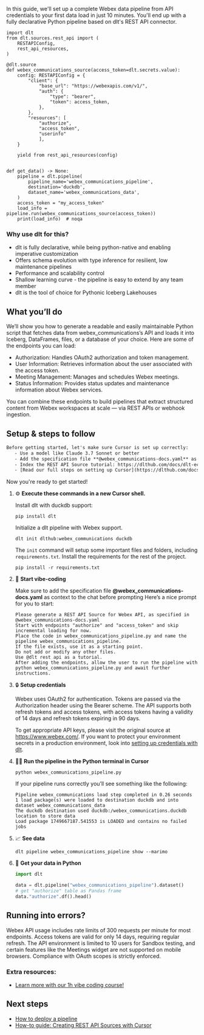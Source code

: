 In this guide, we'll set up a complete Webex data pipeline from API credentials to your first data load in just 10 minutes. You'll end up with a fully declarative Python pipeline based on dlt's REST API connector.

```python-outcome
import dlt
from dlt.sources.rest_api import (
    RESTAPIConfig,
    rest_api_resources,
)

@dlt.source
def webex_communications_source(access_token=dlt.secrets.value):
    config: RESTAPIConfig = {
        "client": {
            "base_url": "https://webexapis.com/v1/",
            "auth": {
                "type": "bearer",
                "token": access_token,
            },
        },
        "resources": [
            "authorize",
            "access_token",
            "userinfo"
            ],
    }

    yield from rest_api_resources(config)


def get_data() -> None:
    pipeline = dlt.pipeline(
        pipeline_name='webex_communications_pipeline',
        destination='duckdb',
        dataset_name='webex_communications_data', 
    )
    access_token = "my_access_token"
    load_info = pipeline.run(webex_communications_source(access_token))
    print(load_info)  # noqa
```

### Why use dlt for this?

- dlt is fully declarative, while being python-native and enabling imperative customization
- Offers schema evolution with type inference for resilient, low maintenance pipelines
- Performance and scalability control
- Shallow learning curve - the pipeline is easy to extend by any team member
- dlt is the tool of choice for Pythonic Iceberg Lakehouses

## What you’ll do

We’ll show you how to generate a readable and easily maintainable Python script that fetches data from webex_communications’s API and loads it into Iceberg, DataFrames, files, or a database of your choice. Here are some of the endpoints you can load:

- Authorization: Handles OAuth2 authorization and token management.
- User Information: Retrieves information about the user associated with the access token.
- Meeting Management: Manages and schedules Webex meetings.
- Status Information: Provides status updates and maintenance information about Webex services.

You can combine these endpoints to build pipelines that extract structured content from Webex workspaces at scale — via REST APIs or webhook ingestion.

## Setup & steps to follow

```default
Before getting started, let's make sure Cursor is set up correctly:
   - Use a model like Claude 3.7 Sonnet or better
   - Add the specification file **@webex_communications-docs.yaml** as context
   - Index the REST API Source tutorial: https://dlthub.com/docs/dlt-ecosystem/verified-sources/rest_api/ and add it to context as **@dlt rest api**
   - [Read our full steps on setting up Cursor](https://dlthub.com/docs/dlt-ecosystem/llm-tooling/cursor-restapi#23-configuring-cursor-with-documentation)
```

Now you're ready to get started! 

1. ⚙️ **Execute these commands in a new Cursor shell.**
    
    Install dlt with duckdb support:
    ```shell
    pip install dlt
    ```

    Initialize a dlt pipeline with Webex support.
    ```shell
    dlt init dlthub:webex_communications duckdb
    ```

    The `init` command will setup some important files and folders, including `requirements.txt`. Install the requirements for the rest of the project.
    ```shell
    pip install -r requirements.txt
    ```
    
2. 🤠 **Start vibe-coding**
    
    Make sure to add the specification file **@webex_communications-docs.yaml** as context to the chat before prompting
    Here’s a nice prompt for you to start: 
    
    ```prompt
    Please generate a REST API Source for Webex API, as specified in @webex_communications-docs.yaml 
    Start with endpoints "authorize" and "access_token" and skip incremental loading for now. 
    Place the code in webex_communications_pipeline.py and name the pipeline webex_communications_pipeline. 
    If the file exists, use it as a starting point. 
    Do not add or modify any other files. 
    Use @dlt rest api as a tutorial. 
    After adding the endpoints, allow the user to run the pipeline with python webex_communications_pipeline.py and await further instructions.
    ```

    
3. 🔒 **Setup credentials** 
    
    Webex uses OAuth2 for authentication. Tokens are passed via the Authorization header using the Bearer scheme. The API supports both refresh tokens and access tokens, with access tokens having a validity of 14 days and refresh tokens expiring in 90 days.
    
    To get appropriate API keys, please visit the original source at https://www.webex.com/.
    If you want to protect your environment secrets in a production environment, look into [setting up credentials with dlt](https://dlthub.com/docs/walkthroughs/add_credentials).
    
4. 🏃‍♀️ **Run the pipeline in the Python terminal in Cursor**
    
    ```shell
    python webex_communications_pipeline.py
    ```
    
    If your pipeline runs correctly you’ll see something like the following:
    
    ```shell
    Pipeline webex_communications load step completed in 0.26 seconds
    1 load package(s) were loaded to destination duckdb and into dataset webex_communications_data
    The duckdb destination used duckdb:/webex_communications.duckdb location to store data
    Load package 1749667187.541553 is LOADED and contains no failed jobs
    ```
    
5. 📈 **See data**
    
    ```shell
    dlt pipeline webex_communications_pipeline show --marimo
    ```
    
6. 🐍 **Get your data in Python**
    
    ```python
    import dlt

   data = dlt.pipeline("webex_communications_pipeline").dataset()
   # get "authorize" table as Pandas frame
   data."authorize".df().head()
    ```

## Running into errors?

Webex API usage includes rate limits of 300 requests per minute for most endpoints. Access tokens are valid for only 14 days, requiring regular refresh. The API environment is limited to 10 users for Sandbox testing, and certain features like the Meetings widget are not supported on mobile browsers. Compliance with OAuth scopes is strictly enforced.

### Extra resources:

- [Learn more with our 1h vibe coding course!](https://www.youtube.com/watch?v=GGid70rnJuM)

## Next steps

- [How to deploy a pipeline](https://dlthub.com/docs/walkthroughs/deploy-a-pipeline)
- [How-to guide: Creating REST API Sources with Cursor](https://dlthub.com/docs/dlt-ecosystem/llm-tooling/cursor-restapi)